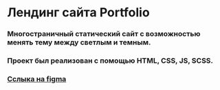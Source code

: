 # Лендинг сайта Portfolio

### Многостраничный статический сайт с возможностью менять тему между светлым и темным.

### Проект был реализован с помощью HTML, CSS, JS, SCSS.
### [Сслыка на figma](https://www.figma.com/file/tMOSNDbDEyMmcirz6cQ6WE/React-Simple-Portfolio?type=design&node-id=2203-191&mode=design)